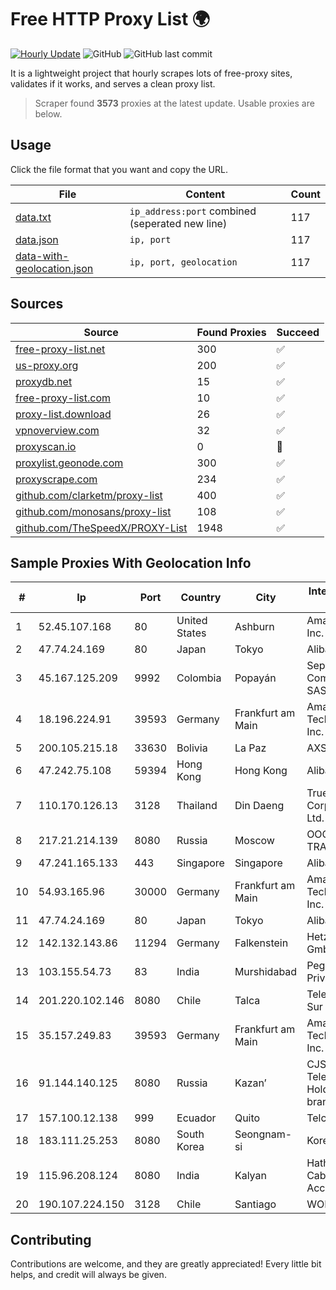 
# Free HTTP Proxy List 🌍

[![Hourly Update](https://github.com/mertguvencli/http-proxy-list/actions/workflows/main.yml/badge.svg?branch=main)](https://github.com/mertguvencli/http-proxy-list/actions/workflows/main.yml)
![GitHub](https://img.shields.io/github/license/mertguvencli/http-proxy-list)
![GitHub last commit](https://img.shields.io/github/last-commit/mertguvencli/http-proxy-list)

It is a lightweight project that hourly scrapes lots of free-proxy sites, validates if it works, and serves a clean proxy list.


> Scraper found **3573** proxies at the latest update. Usable proxies are below.

## Usage

Click the file format that you want and copy the URL.


|File|Content|Count|
|----|-------|-----|
|[data.txt](https://raw.githubusercontent.com/mertguvencli/http-proxy-list/main/proxy-list/data.txt)|`ip_address:port` combined (seperated new line)|117|
|[data.json](https://raw.githubusercontent.com/mertguvencli/http-proxy-list/main/proxy-list/data.json)|`ip, port`|117|
|[data-with-geolocation.json](https://raw.githubusercontent.com/mertguvencli/http-proxy-list/main/proxy-list/data-with-geolocation.json)|`ip, port, geolocation`|117|

## Sources

|Source|Found Proxies|Succeed|
|------|-------------|-------|
|[free-proxy-list.net](https://free-proxy-list.net)|300|✅|
|[us-proxy.org](https://www.us-proxy.org)|200|✅|
|[proxydb.net](http://proxydb.net)|15|✅|
|[free-proxy-list.com](https://free-proxy-list.com/?page=&port=&type%5B%5D=http&type%5B%5D=https&up_time=0&search=Search)|10|✅|
|[proxy-list.download](https://www.proxy-list.download/HTTP)|26|✅|
|[vpnoverview.com](https://vpnoverview.com/privacy/anonymous-browsing/free-proxy-servers)|32|✅|
|[proxyscan.io](https://www.proxyscan.io)|0|🚫|
|[proxylist.geonode.com](https://proxylist.geonode.com/api/proxy-list?limit=300&page=1&sort_by=lastChecked&sort_type=desc&protocols=http,https)|300|✅|
|[proxyscrape.com](https://api.proxyscrape.com/v2/?request=displayproxies&protocol=http&timeout=10000&country=all&ssl=all&anonymity=all)|234|✅|
|[github.com/clarketm/proxy-list](https://raw.githubusercontent.com/clarketm/proxy-list/master/proxy-list-raw.txt)|400|✅|
|[github.com/monosans/proxy-list](https://raw.githubusercontent.com/monosans/proxy-list/main/proxies/http.txt)|108|✅|
|[github.com/TheSpeedX/PROXY-List](https://raw.githubusercontent.com/TheSpeedX/PROXY-List/master/http.txt)|1948|✅|


## Sample Proxies With Geolocation Info

|#|Ip|Port|Country|City|Internet Service Provider|
|-|--|----|-------|----|-------------------------|
|1|52.45.107.168|80|United States|Ashburn|Amazon.com, Inc.|
|2|47.74.24.169|80|Japan|Tokyo|Alibaba.com LLC|
|3|45.167.125.209|9992|Colombia|Popayán|Sepcom Comunicaciones SAS|
|4|18.196.224.91|39593|Germany|Frankfurt am Main|Amazon Technologies Inc.|
|5|200.105.215.18|33630|Bolivia|La Paz|AXS Bolivia S. A.|
|6|47.242.75.108|59394|Hong Kong|Hong Kong|Alibaba.com LLC|
|7|110.170.126.13|3128|Thailand|Din Daeng|True Internet Corporation CO. Ltd.|
|8|217.21.214.139|8080|Russia|Moscow|OOO TRANSTELECOM|
|9|47.241.165.133|443|Singapore|Singapore|Alibaba.com LLC|
|10|54.93.165.96|30000|Germany|Frankfurt am Main|Amazon Technologies Inc.|
|11|47.74.24.169|80|Japan|Tokyo|Alibaba.com LLC|
|12|142.132.143.86|11294|Germany|Falkenstein|Hetzner Online GmbH|
|13|103.155.54.73|83|India|Murshidabad|Pegasuswave Private Limited|
|14|201.220.102.146|8080|Chile|Talca|Telefonica del Sur S.A.|
|15|35.157.249.83|39593|Germany|Frankfurt am Main|Amazon Technologies Inc.|
|16|91.144.140.125|8080|Russia|Kazan’|CJSC "ER-Telecom Holding" Kazan' branch|
|17|157.100.12.138|999|Ecuador|Quito|Telconet S.A|
|18|183.111.25.253|8080|South Korea|Seongnam-si|Korea Telecom|
|19|115.96.208.124|8080|India|Kalyan|Hathway IP over Cable Internet Access|
|20|190.107.224.150|3128|Chile|Santiago|WOM S.A.|



## Contributing

Contributions are welcome, and they are greatly appreciated! Every
little bit helps, and credit will always be given.

